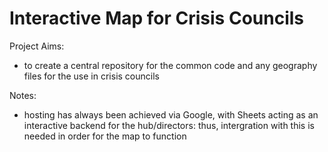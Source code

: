 # Interactive Map for Crisis Councils

Project Aims:
- to create a central repository for the common code and any geography files for the use in crisis councils

Notes:
- hosting has always been achieved via Google, with Sheets acting as an interactive backend for the hub/directors: thus, intergration with this is needed in order for the map to function
